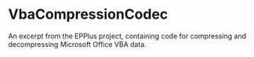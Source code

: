 # VbaCompressionCodec
An excerpt from the EPPlus project, containing code for compressing and decompressing Microsoft Office VBA data.
